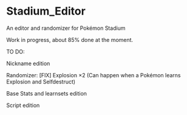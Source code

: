 # Stadium_Editor
An editor and randomizer for Pokémon Stadium

Work in progress, about 85% done at the moment.

TO DO:

Nickname edition

Randomizer: [FIX] Explosion ×2 (Can happen when a Pokémon learns Explosion and Selfdestruct)

Base Stats and learnsets edition

Script edition
